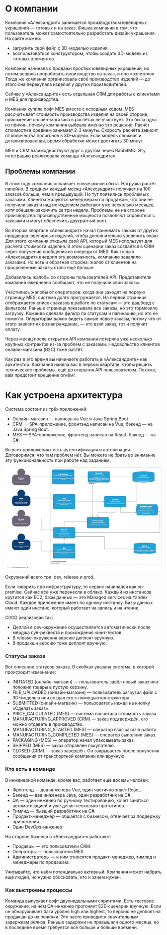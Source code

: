 # О компании

Компания «Александрит» занимается производством ювелирных украшений — готовых и на заказ. Фишка компании в том, что пользователь может самостоятельно разработать дизайн украшения. На сайте можно:
- загрузить свой файл с 3D-моделью изделия,
- воспользоваться конструктором, чтобы создать 3D-модель из готовых элементов.

Компания начинала с продажи простых ювелирных украшений, но потом решила попробовать производство на заказ, и оно «взлетело». Тогда же компания организовала своё производство изделий — до этого она перекупала изделия у других производителей.

Сейчас у «Александрита» есть отдельная CRM для работы с клиентами и MES для производства.

Компания купила софт MES вместе с исходным кодом. MES рассчитывает стоимость производства изделия на своей стороне, приложение онлайн-магазина в расчётах не участвует. Это была одна из причин, почему компания выбрала именно это решение. Расчёт стоимости в среднем занимает 2-3 минуты. Скорость расчёта зависит от количества полигонов в 3D-модели. Если модель сложная и детализированная, время обработки может достигать 30 минут.

MES и CRM взаимодействуют друг с другом через RabbitMQ. Эту интеграцию реализовала команда «Александрита».

## Проблемы компании

В этом году компания осваивает новые рынки сбыта. Нагрузка растёт линейно. В среднем каждый месяц «Александрит» получает на 100 заказов больше, чем в предыдущий. Но тут появились проблемы с заказами. Клиенты жалуются менеджерам по продажам, что они не получили заказ и над их изделием работают уже несколько месяцев, хотя обещали закончить за три недели. Проблемы не на стороне производства: производственные мощности позволяют справиться с заказами и могут обеспечить двукратный рост.

Во втором квартале «Александрит» начал принимать заказы от других продавцов ювелирных изделий, чтобы дополнительно увеличить охват. Для этого компания открыла свой API, который MES использует для расчёта стоимости изделия. В этом сценарии заказ создаётся в CRM через получение сообщения из очереди от MES. Как только «Александрит» внедрил эту возможность, компанию завалило заказами. Но есть и обратная сторона: жалоб от клиентов на просроченные заказы стало ещё больше.

Добавились жалобы со стороны пользователей API. Представители компаний ежедневно сообщают, что не получили свои заказы.

Участились жалобы от операторов: когда они заходят на первую страницу MES, система долго прогружается. На первой странице отображается список заказов в работе по статусам — это дашборд с фильтром. Раньше страница показывала все заказы, но это тормозило загрузку. Команда сделала фильтр по статусам и пагинацию, но это не помогло. Операторам важно видеть самые новые заказы, потому что от этого зависит их вознаграждение, — кто взял заказ, тот и получит оплату.

Через месяц после открытия API компания потеряла уже несколько крупных контрактов из-за проблем с заказами. Недовольство клиентов онлайн-магазина (B2C) тоже растёт. 

Как раз в это время вы начинаете работать в «Александрите» как архитектор. Компания наняла вас в первом квартале, чтобы решить технические проблемы, ещё до открытия API пользователям. Похоже, вам предстоит крещение огнём!

# Как устроена архитектура

Система состоит из трёх приложений:
- Онлайн-магазин — написан на Vue и Java Spring Boot.
- CRM — SPA-приложение, фронтэнд написан на Vue, бэкенд — на Java Spring Boot.
- MES — SPA-приложение, фронтенд написан на React, бэкенд — на C#.

Во всех приложениях есть аутентификация и авторизация. Договоримся, что там проблем нет. Вы можете не брать во внимание эту функциональность при работе над заданием.

![схема текущей архитектуры в модели C4](as-is.png)

Окружений всего три: dev, release и prod. 

Если говорить про инфраструктуру, то сервис начинался как on-premise. Сейчас всё уже перенесли в облако. Каждый из инстансов крутится как EC2, базы данных — это Managed services на Yandex Cloud. Каждое приложение имеет по одному инстансу. Базы данных имеют один инстанс, который работает на запись и на чтение.

CI/CD реализован так:

- Деплой в dev-окружение осуществляется автоматически после мёрджа пул-реквеста и прохождения юнит-тестов.
- В release-окружения версию деплоят вручную.
- В продакшн версию тоже деплоят вручную.

### Статусы заказа
Вот описание статусов заказа. В скобках указана система, в которой происходит изменение:
- INITIATED (онлайн-магазин) — пользователь завёл новый заказ или положил товары в пустую корзину.
- FILE_UPLOADED (онлайн-магазин) — пользователь загрузил файл с 3D-моделью или создал его с помощью конструктора.
- SUBMITTED (онлайн-магазин) — пользователь нажал на кнопку «Сделать заказ».
- PRICE_CALCULATED (MES) — система посчитала стоимость заказа.
- MANUFACTURING_APPROVED (CRM) — заказ подтверждён, его можно отдавать в производство.
- MANUFACTURING_STARTED (MES) — оператор взял заказ в работу.
- MANUFACTURING_COMPLETED (MES) — оператор выполнил заказ.
- PACKAGING (MES) — оператор начал упаковывать заказ.
- SHIPPED (MES) — заказ отправлен покупателю.
- CLOSED (CRM) — заказ завершён. Он закрывается после получения сообщения от транспортной компании или вручную.

### Кто есть в команде
В инженерной команде, кроме вас, работает ещё восемь человек:
- Фронтенд — два инженера Vue, один частично знает React.
- Бэкенд — два инженера Java, один разработчик на C#.
- QA — один инженер по ручному тестированию, хочет заняться автоматизацией и уже делал несколько прототипов.
- Тимлид — бывший разработчик на C#.
- Продакт-менеджер — общается с бизнесом, отвечает за поддержку приложения.
- Один DevOps-инженер.

На стороне бизнеса в «Александрите» работают:
- Продавцы — это пользователи CRM.
- Операторы — пользователи MES.
- Администраторы — к ним относятся продакт-менеджер, тимлид и менеджеры по продажам.

Учитывайте, что наём потенциально активный. Компания может набрать ещё людей, но нужно обосновать, кто и зачем нужен.

### Как выстроены процессы

Команда выпускает софт двухнедельными спринтами. Есть тестовое окружение, на нём QA-инженер прогоняет E2E-сценарии вручную. Если он обнаруживает баги уровня high или highest, то версию не деплоят на продакшн до их починки. Это часто приводит к значительным задержкам релиза. Раньше задержки не превышали одного месяца, но в последнее время требуется всё больше и больше времени.